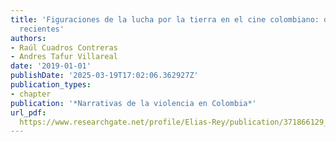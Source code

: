 ```yaml
---
title: 'Figuraciones de la lucha por la tierra en el cine colombiano: dos momentos
  recientes'
authors:
- Raúl Cuadros Contreras
- Andres Tafur Villareal
date: '2019-01-01'
publishDate: '2025-03-19T17:02:06.362927Z'
publication_types:
- chapter
publication: '*Narrativas de la violencia en Colombia*'
url_pdf: 
  https://www.researchgate.net/profile/Elias-Rey/publication/371866129_Narrativas_de_las_violencias_en_Colombia/links/6499bf89c41fb852dd34793c/Narrativas-de-las-violencias-en-Colombia.pdf
---
```

